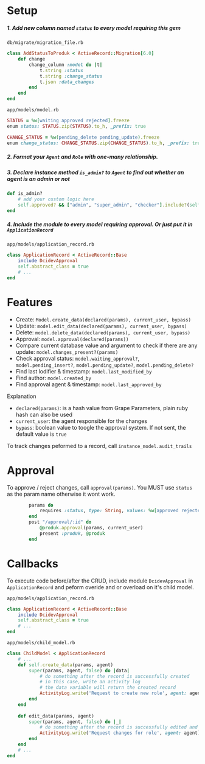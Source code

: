 # Setup
##### 1. Add new column named `status` to every model requiring this gem
`db/migrate/migration_file.rb`
```ruby
class AddStatusToProduk < ActiveRecord::Migration[6.0]
    def change 
        change_column :model do |t|
            t.string :status
            t.string :change_status
            t.json :data_changes
        end
    end
end
```
`app/models/model.rb`
```ruby
STATUS = %w[waiting approved rejected].freeze
enum status: STATUS.zip(STATUS).to_h, _prefix: true

CHANGE_STATUS = %w(pending_delete pending_update).freeze
enum change_status: CHANGE_STATUS.zip(CHANGE_STATUS).to_h, _prefix: true
```

##### 2. Format your `Agent` and `Role` with one-many relationship.
##### 3.  Declare instance method `is_admin?` to `Agent` to find out whether an agent is an admin or not

```ruby
def is_admin?
    # add your custom logic here
    self.approved? && ["admin", "super_admin", "checker"].include?(self.try(:roles).try(:first).try(:code))
end
```

##### 4. Include the module to every model requiring approval. Or just put it in `ApplicationRecord`
`app/models/application_record.rb`
```ruby
class ApplicationRecord < ActiveRecord::Base
    include DcidevApproval
    self.abstract_class = true
    # ...
end
```

# Features
* Create: `Model.create_data(declared(params), current_user, bypass)`
* Update: `model.edit_data(declared(params), current_user, bypass)`
* Delete: `model.delete_data(declared(params), current_user, bypass)`
* Approval: `model.approval(declared(params))`
* Compare current database value and argument to check if there are any update: `model.changes_present?(params)`
* Check approval status: `model.waiting_approval?`, `model.pending_insert?`, `model.pending_update?`, `model.pending_delete?`
* Find last lodifier & timestamp: `model.last_modified_by`
* Find author: `model.created_by`
* Find approval agent & timestamp: `model.last_approved_by`

Explanation
* `declared(params)`: is a hash value from Grape Parameters, plain ruby hash can also be used
* `current_user`: the agent responsible for the changes
* `bypass`: boolean value to toogle the approval system. If not sent, the default value is `true`

To track changes peformed to a record, call `instance_model.audit_trails`

# Approval
To approve / reject changes, call `approval(params)`.
You MUST use `status` as the param name otherwise it wont work.
```ruby
        params do
            requires :status, type: String, values: %w[approved rejected]
        end
        post "/approval/:id" do
            @produk.approval(params, current_user)
            present :produk, @produk
        end
```

# Callbacks

To execute code before/after the CRUD, include module `DcidevApproval` in `ApplicationRecord` and peform overide and or overload on it's child model.

`app/models/application_record.rb`
```ruby
class ApplicationRecord < ActiveRecord::Base
    include DcidevApproval
    self.abstract_class = true
    # ...
end
```

`app/models/child_model.rb`
```ruby
class ChildModel < ApplicationRecord
    # ...
    def self.create_data(params, agent)
        super(params, agent, false) do |data|
            # do something after the record is successfully created
            # in this case, write an activity log
            # the data variable will return the created record
            ActivityLog.write('Request to create new role', agent: agent)
        end
    end
    
    def edit_data(params, agent)
        super(params, agent, false) do |_|
            # do something after the record is successfully edited and require approval
            ActivityLog.write('Request changes for role', agent: agent)
        end
    end
    # ...
end

```